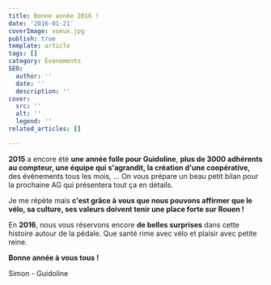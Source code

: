 ```yaml
---
title: Bonne année 2016 !
date: '2016-01-21'
coverImage: voeux.jpg
publish: true
template: article
tags: []
category: Évenements
SEO:
  author: ''
  date: ''
  description: ''
cover:
  src: ''
  alt: ''
  legend: ''
related_articles: []

---
```

**2015** a encore été **une année folle pour Guidoline**, **plus de 3000 adhérents au compteur, une équipe qui s'agrandit, la création d'une coopérative,** des évènements tous les mois, ... On vous prépare un beau petit bilan pour la prochaine AG qui présentera tout ça en détails.

Je me répète mais **c'est grâce à vous que nous pouvons affirmer que le vélo, sa culture, ses valeurs doivent tenir une place forte sur Rouen !**

En **2016**, nous vous réservons encore **de belles surprises** dans cette histoire autour de la pédale. Que santé rime avec vélo et plaisir avec petite reine.

**Bonne année à vous tous !**

Simon - Guidoline